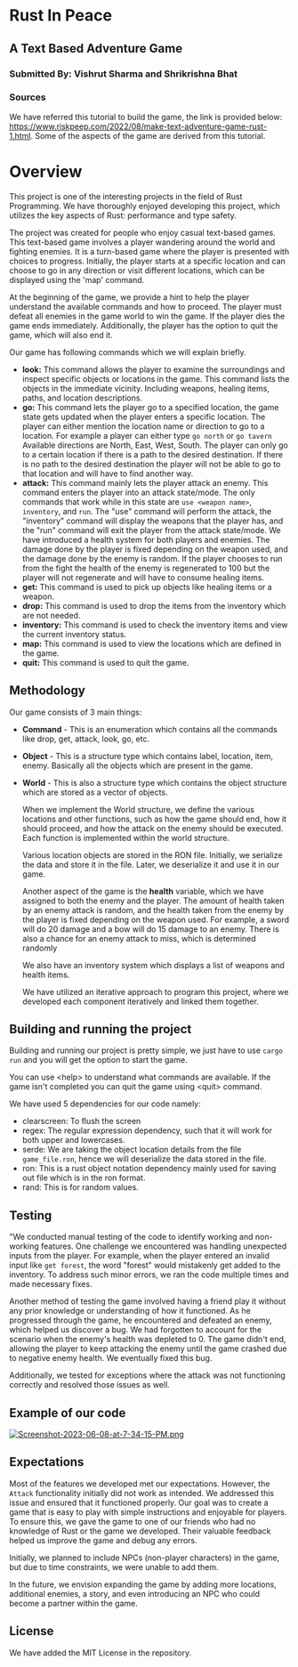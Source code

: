 # Rust In Peace

## A Text Based Adventure Game

### Submitted By: Vishrut Sharma and Shrikrishna Bhat

### Sources

We have referred this tutorial to build the game, the link is provided below:
https://www.riskpeep.com/2022/08/make-text-adventure-game-rust-1.html.
Some of the aspects of the game are derived from this tutorial.

# Overview

This project is one of the interesting projects in the field of Rust Programming. We have thoroughly enjoyed developing this project, which utilizes the key aspects of Rust: performance and type safety.

The project was created for people who enjoy casual text-based games. This text-based game involves a player wandering around the world and fighting enemies. It is a turn-based game where the player is presented with choices to progress. Initially, the player starts at a specific location and can choose to go in any direction or visit different locations, which can be displayed using the 'map' command.

At the beginning of the game, we provide a hint to help the player understand the available commands and how to proceed. The player must defeat all enemies in the game world to win the game. If the player dies the game ends immediately. Additionally, the player has the option to quit the game, which will also end it.

Our game has following commands which we will explain briefly.

- **look:** This command allows the player to examine the surroundings and inspect specific objects or locations in the game.
  This command lists the objects in the immediate vicinity. Including weapons, healing items, paths, and location descriptions.
- **go:** This command lets the player go to a specified location, the game state gets updated when the player enters a specific location. The player can either mention the location name or direction to go to a location. For example a player can either type ```go north``` or ```go tavern``` Available directions are North, East, West, South. The player can only go to a certain location if there is a path to the desired destination. If there is no path to the desired destination the player will not be able to go to that location and will have to find another way.
- **attack:** This command mainly lets the player attack an enemy. This command enters the player into an attack state/mode. The only commands that work while in this state are `use <weapon name>`, `inventory`, and `run`. The "use" command will perform the attack, the "inventory" command will display the weapons that the player has, and the "run" command will exit the player from the attack state/mode. We have introduced a health system for both players and enemies. The damage done by the player is fixed depending on the weapon used, and the damage done by the enemy is random. If the player chooses to run from the fight the health of the enemy is regenerated to 100 but the player will not regenerate and will have to consume healing items.
- **get:** This command is used to pick up objects like healing items or a weapon.
- **drop:** This command is used to drop the items from the inventory which are not needed.
- **inventory:** This command is used to check the inventory items and view the current inventory status.
- **map:** This command is used to view the locations which are defined in the game.
- **quit:** This command is used to quit the game.

## Methodology

Our game consists of 3 main things:<br>

- **Command** - This is an enumeration which contains all the commands like drop, get, attack, look, go, etc.
- **Object** - This is a structure type which contains label, location, item, enemy. Basically all the objects which are present in the game.
- **World** - This is also a structure type which contains the object structure which are stored as a vector of objects.

  When we implement the World structure, we define the various locations and other functions, such as how the game should end, how it should proceed, and how the attack on the enemy should be executed. Each function is implemented within the world structure.

  Various location objects are stored in the RON file. Initially, we serialize the data and store it in the file. Later, we deserialize it and use it in our game.

  Another aspect of the game is the **health** variable, which we have assigned to both the enemy and the player. The amount of health taken by an enemy attack is random, and the health taken from the enemy by the player is fixed depending on the weapon used. For example, a sword will do 20 damage and a bow will do 15 damage to an enemy. There is also a chance for an enemy attack to miss, which is determined randomly

  We also have an inventory system which displays a list of weapons and health items.

  We have utilized an iterative approach to program this project, where we developed each component iteratively and linked them together.

## Building and running the project

Building and running our project is pretty simple, we just have to use `cargo run` and you will get the option to start the game.

You can use \<help\> to understand what commands are available. If the game isn't completed you can quit the game using \<quit\> command.

We have used 5 dependencies for our code namely:

- clearscreen: To flush the screen
- regex: The regular expression dependency, such that it will work for both upper and lowercases.
- serde: We are taking the object location details from the file `game_file.ron`, hence we will deserialize the data stored in the file.
- ron: This is a rust object notation dependency mainly used for saving out file which is in the ron format.
- rand: This is for random values.

## Testing

"We conducted manual testing of the code to identify working and non-working features. One challenge we encountered was handling unexpected inputs from the player. For example, when the player entered an invalid input like ```get forest```, the word "forest" would mistakenly get added to the inventory. To address such minor errors, we ran the code multiple times and made necessary fixes.

Another method of testing the game involved having a friend play it without any prior knowledge or understanding of how it functioned. As he progressed through the game, he encountered and defeated an enemy, which helped us discover a bug. We had forgotten to account for the scenario when the enemy's health was depleted to 0. The game didn't end, allowing the player to keep attacking the enemy until the game crashed due to negative enemy health. We eventually fixed this bug.

Additionally, we tested for exceptions where the attack was not functioning correctly and resolved those issues as well.

## Example of our code

[![Screenshot-2023-06-08-at-7-34-15-PM.png](https://i.postimg.cc/Gtgf3mhY/Screenshot-2023-06-08-at-7-34-15-PM.png)](https://postimg.cc/YLgRbkFq)

## Expectations

Most of the features we developed met our expectations. However, the `Attack` functionality initially did not work as intended. We addressed this issue and ensured that it functioned properly. Our goal was to create a game that is easy to play with simple instructions and enjoyable for players. To ensure this, we gave the game to one of our friends who had no knowledge of Rust or the game we developed. Their valuable feedback helped us improve the game and debug any errors.

Initially, we planned to include NPCs (non-player characters) in the game, but due to time constraints, we were unable to add them.

In the future, we envision expanding the game by adding more locations, additional enemies, a story, and even introducing an NPC who could become a partner within the game.

## License

We have added the MIT License in the repository.
